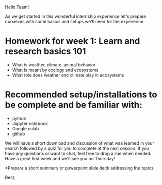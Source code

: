 Hello Team!

As we get started in this wonderful internship experience let's prepare ourselves with some basics and setups we'll need for the experience.

# Homework for week 1: Learn and research basics 101
+ What is weather, climate, animal behavior
+ What is meant by ecology and ecosystems
+ What role does weather and climate play in ecosystems

# Recommended setup/installations to be complete and be familiar with:
+ python
+ Jupyter notebook
+ Google colab
+ github

We will have a short download and discussion of what was learned in your search followed by a quiz for you to complete at the next session.  If you have any questions or want to chat, feel free to drop a line when needed.  Have a great first week and we'll see you on Thursday!

*Prepare a short summary or powerpoint slide deck addressing the topics

Best,
